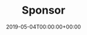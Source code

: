 ---
title: 'Sponsor'
field: 'cg.contributor.donor'
slug: 'cg-contributor-donor'
description: 'Full institution name(s) who sponsored the item. Note: CGIAR Research Program or Platform funding is not identified in this field (use cg.contributor.crp).'
required: False
vocabulary: 'cg-contributor-donor.txt'
policy: 'Free text, with suggested values from vocabulary.'
date: '2019-05-04T00:00:00+00:00'
---